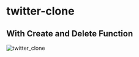 # twitter-clone
## With Create and Delete Function
![twitter_clone](https://github.com/akanshbende/twitter-clone/assets/76099756/23f2113c-fbe2-4aa9-8df4-43972d757688)

